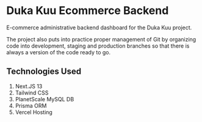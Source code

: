 # Duka Kuu Ecommerce Backend

E-commerce administrative backend dashboard for the Duka Kuu project.

The project also puts into practice proper management of Git by organizing code into development, staging and production branches so that there is always a version of the code ready to go.

## Technologies Used

1. Next.JS 13
1. Tailwind CSS
1. PlanetScale MySQL DB
1. Prisma ORM
1. Vercel Hosting
